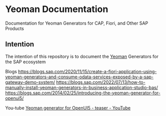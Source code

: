 # Yeoman Documentation
Documentation for Yeoman Generators for CAP, Fiori, and Other SAP Products

## Intention 
The intention of this repository is to document the [Yeoman](https://yeoman.io/generators/) Generators for the SAP ecosystem

Blogs
https://blogs.sap.com/2020/11/15/create-a-fiori-application-using-yeoman-generators-and-consume-odata-services-exposed-by-a-sap-gateway-demo-system/
https://blogs.sap.com/2022/07/13/how-to-manually-install-yeoman-generators-in-business-application-studio-bas/
https://blogs.sap.com/2014/02/25/introducing-the-yeoman-generator-for-openui5/

You-tube [Yeoman generator for OpenUI5 - teaser - YouTube](https://www.youtube.com/watch?v=B5D1aTbScnE)